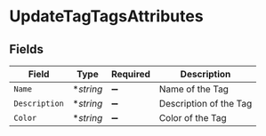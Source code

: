 # UpdateTagTagsAttributes


## Fields

| Field                  | Type                   | Required               | Description            |
| ---------------------- | ---------------------- | ---------------------- | ---------------------- |
| `Name`                 | **string*              | :heavy_minus_sign:     | Name of the Tag        |
| `Description`          | **string*              | :heavy_minus_sign:     | Description of the Tag |
| `Color`                | **string*              | :heavy_minus_sign:     | Color of the Tag       |